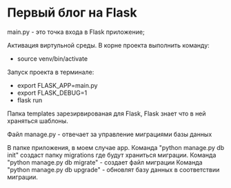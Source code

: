 # Первый блог на Flask

main.py - это точка входа в Flask приложение;

Активация виртульной среды.
В корне проекта выполнить команду:
* source venv/bin/activate

Запуск проекта в терминале:
* export FLASK_APP=main.py
* export FLASK_DEBUG=1
* flask run

Папка templates зарезирвированая для Flask, Flask знает что в ней храняться шаблоны.

Файл manage.py - отвечает за управление миграциями базы данных

В папке приложения, в моем случае app.
Команда "python manage.py db init" создаст папку migrations где будут храниться миграции.
Команда "python manage.py db migrate" - создает файл миграции
Команда "python manage.py db upgrade" - обновлят базу данных в соответствии миграции.

